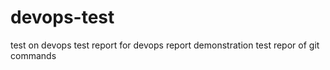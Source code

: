 # devops-test
test on devops 
test report for devops report demonstration 
test repor of git commands 
